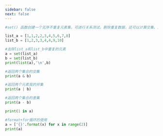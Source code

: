 ```yaml
---
sidebar: false
next: false
---
```

<BlogInfo/>






```python
#set() 函数创建一个无序不重复元素集，可进行关系测试，删除重复数据，还可以计算交集、差集、并集等。

list_a = [1,1,2,2,3,4,5,6,7,8]
list_b = [1,2,3,3,4,4,9,10]

#去除list_a和list_b中重复的元素
a = set(list_a)
b = set(list_b)
print(list(a),'\n',b)

#返回两个集合的交集
print(a & b)

#返回两个元素我的并集
print(a | b)

#返回两个集合的差集
print(a - b)

print(1 in a)

#format+for循环的使用
a = ['{}'.format(x) for x in range(2)]
print(a)


```






<ActionBox />
        
<style>#top-box {margin-top:0.5rem!important;}</style>